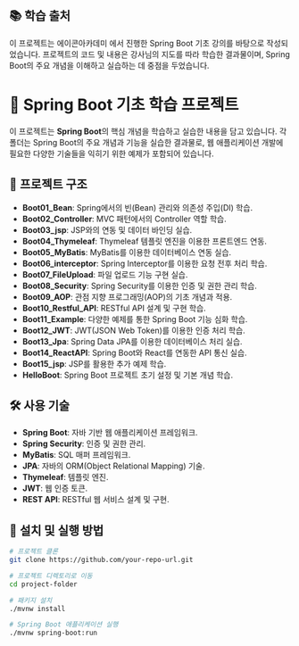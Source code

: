 ## 📚 학습 출처

이 프로젝트는 에이콘아카데미 에서 진행한 Spring Boot 기초 강의를 바탕으로 작성되었습니다. 프로젝트의 코드 및 내용은 강사님의 지도를 따라 학습한 결과물이며, Spring Boot의 주요 개념을 이해하고 실습하는 데 중점을 두었습니다.

# 🌱 Spring Boot 기초 학습 프로젝트

이 프로젝트는 **Spring Boot**의 핵심 개념을 학습하고 실습한 내용을 담고 있습니다. 각 폴더는 Spring Boot의 주요 개념과 기능을 실습한 결과물로, 웹 애플리케이션 개발에 필요한 다양한 기술들을 익히기 위한 예제가 포함되어 있습니다.

## 📂 프로젝트 구조

- **Boot01_Bean**: Spring에서의 빈(Bean) 관리와 의존성 주입(DI) 학습.
- **Boot02_Controller**: MVC 패턴에서의 Controller 역할 학습.
- **Boot03_jsp**: JSP와의 연동 및 데이터 바인딩 실습.
- **Boot04_Thymeleaf**: Thymeleaf 템플릿 엔진을 이용한 프론트엔드 연동.
- **Boot05_MyBatis**: MyBatis를 이용한 데이터베이스 연동 실습.
- **Boot06_interceptor**: Spring Interceptor를 이용한 요청 전후 처리 학습.
- **Boot07_FileUpload**: 파일 업로드 기능 구현 실습.
- **Boot08_Security**: Spring Security를 이용한 인증 및 권한 관리 학습.
- **Boot09_AOP**: 관점 지향 프로그래밍(AOP)의 기초 개념과 적용.
- **Boot10_Restful_API**: RESTful API 설계 및 구현 학습.
- **Boot11_Example**: 다양한 예제를 통한 Spring Boot 기능 심화 학습.
- **Boot12_JWT**: JWT(JSON Web Token)를 이용한 인증 처리 학습.
- **Boot13_Jpa**: Spring Data JPA를 이용한 데이터베이스 처리 실습.
- **Boot14_ReactAPI**: Spring Boot와 React를 연동한 API 통신 실습.
- **Boot15_jsp**: JSP를 활용한 추가 예제 학습.
- **HelloBoot**: Spring Boot 프로젝트 초기 설정 및 기본 개념 학습.

## 🛠️ 사용 기술

- **Spring Boot**: 자바 기반 웹 애플리케이션 프레임워크.
- **Spring Security**: 인증 및 권한 관리.
- **MyBatis**: SQL 매퍼 프레임워크.
- **JPA**: 자바의 ORM(Object Relational Mapping) 기술.
- **Thymeleaf**: 템플릿 엔진.
- **JWT**: 웹 인증 토큰.
- **REST API**: RESTful 웹 서비스 설계 및 구현.

## 📌 설치 및 실행 방법

```bash
# 프로젝트 클론
git clone https://github.com/your-repo-url.git

# 프로젝트 디렉토리로 이동
cd project-folder

# 패키지 설치
./mvnw install

# Spring Boot 애플리케이션 실행
./mvnw spring-boot:run
